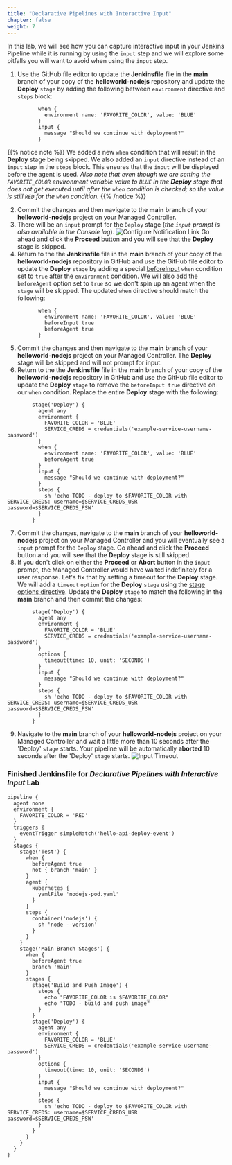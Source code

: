 ```yaml
---
title: "Declarative Pipelines with Interactive Input"
chapter: false
weight: 7
--- 
```


In this lab, we will see how you can capture interactive input in your Jenkins Pipeline while it is running by using the `input` step and we will explore some pitfalls you will want to avoid when using the `input` step.

1. Use the GitHub file editor to update the **Jenkinsfile** file in the **main** branch of your copy of the **helloworld-nodejs** repository and update the **Deploy** `stage` by adding the following between `environment` directive and `steps` block:

```
          when {
            environment name: 'FAVORITE_COLOR', value: 'BLUE'
          }
          input {
            message "Should we continue with deployment?"
          }
```

{{% notice note %}}
We added a new `when` condition that will result in the **Deploy** stage being skipped. We also added an `input` directive instead of an `input` step in the `steps` block. This ensures that the `input` will be displayed before the agent is used. *Also note that even though we are setting the `FAVORITE_COLOR` environment variable value to `BLUE` in the **Deploy** stage that does not get executed until after the `when` condition is checked; so the value is still `RED` for the `when` condition.* 
{{% /notice %}}

2. Commit the changes and then navigate to the **main** branch of your **helloworld-nodejs** project on your Managed Controller.
3. There will be an `input` prompt for the `Deploy` stage (*the `input` prompt is also available in the Console log*). ![Configure Notification Link](input-prompt.png?width=50pc) Go ahead and click the **Proceed** button and you will see that the **Deploy** stage is skipped. 
4. Return to the the **Jenkinsfile** file in the **main** branch of your copy of the **helloworld-nodejs** repository in GitHub and use the GitHub file editor to update the **Deploy** `stage` by adding a special [beforeInput](https://www.jenkins.io/doc/book/pipeline/syntax/#evaluating-when-before-the-input-directive) `when` condition set to `true` after the `environment` condition. We will also add the `beforeAgent` option set to `true` so we don't spin up an agent when the `stage` will be skipped. The updated `when` directive should match the following:
```
          when {
            environment name: 'FAVORITE_COLOR', value: 'BLUE'
            beforeInput true
            beforeAgent true
          }
```

5. Commit the changes and then navigate to the **main** branch of your **helloworld-nodejs** project on your Managed Controller. The **Deploy** stage will be skipped and will not prompt for input.
6. Return to the the **Jenkinsfile** file in the **main** branch of your copy of the **helloworld-nodejs** repository in GitHub and use the GitHub file editor to update the **Deploy** `stage` to remove the `beforeInput true` directive on our `when` condition. Replace the entire **Deploy** stage with the following:
```
        stage('Deploy') {
          agent any
          environment {
            FAVORITE_COLOR = 'BLUE'
            SERVICE_CREDS = credentials('example-service-username-password')
          }
          when {
            environment name: 'FAVORITE_COLOR', value: 'BLUE'
            beforeAgent true
          }
          input {
            message "Should we continue with deployment?"
          }
          steps {
            sh 'echo TODO - deploy to $FAVORITE_COLOR with SERVICE_CREDS: username=$SERVICE_CREDS_USR password=$SERVICE_CREDS_PSW'
          }
        }
```

7. Commit the changes, navigate to the **main** branch of your **helloworld-nodejs** project on your Managed Controller and you will eventually see a `input` prompt for the `Deploy` stage.  Go ahead and click the **Proceed** button and you will see that the **Deploy** stage is still skipped. 
8. If you don't click on either the **Proceed** or **Abort** button in the `input` prompt, the Managed Controller would have waited indefinitely for a user response. Let's fix that by setting a timeout for the **Deploy** stage. We will add a `timeout` `option` for the **Deploy** `stage` using the [stage options directive](https://jenkins.io/doc/book/pipeline/syntax/#stage-options). Update the **Deploy** `stage` to match the following in the **main** branch and then commit the changes:

```
        stage('Deploy') {
          agent any
          environment {
            FAVORITE_COLOR = 'BLUE'
            SERVICE_CREDS = credentials('example-service-username-password')
          }
          options {
            timeout(time: 10, unit: 'SECONDS') 
          }
          input {
            message "Should we continue with deployment?"
          }
          steps {
            sh 'echo TODO - deploy to $FAVORITE_COLOR with SERVICE_CREDS: username=$SERVICE_CREDS_USR password=$SERVICE_CREDS_PSW'
          }
        }
```

9. Navigate to the **main** branch of your **helloworld-nodejs** project on your Managed Controller and wait a little more than 10 seconds after the 'Deploy' `stage` starts. Your pipeline will be automatically **aborted** 10 seconds after the 'Deploy' `stage` starts. ![Input Timeout](input-timeout.png?width=50pc)

### Finished Jenkinsfile for *Declarative Pipelines with Interactive Input* Lab
```
pipeline {
  agent none
  environment {
    FAVORITE_COLOR = 'RED'
  }  
  triggers {
    eventTrigger simpleMatch('hello-api-deploy-event')
  }
  stages {
    stage('Test') {
      when {
        beforeAgent true
        not { branch 'main' }
      }
      agent {
        kubernetes {
          yamlFile 'nodejs-pod.yaml'
        }
      }
      steps {
        container('nodejs') { 
          sh 'node --version'
        }
      }
    }
    stage('Main Branch Stages') {
      when {
        beforeAgent true
        branch 'main'
      }
      stages {
        stage('Build and Push Image') {
          steps {
            echo "FAVORITE_COLOR is $FAVORITE_COLOR"  
            echo "TODO - build and push image"
          }
        }
        stage('Deploy') {
          agent any
          environment {
            FAVORITE_COLOR = 'BLUE'
            SERVICE_CREDS = credentials('example-service-username-password')
          }
          options {
            timeout(time: 10, unit: 'SECONDS') 
          }
          input {
            message "Should we continue with deployment?"
          }
          steps {
            sh 'echo TODO - deploy to $FAVORITE_COLOR with SERVICE_CREDS: username=$SERVICE_CREDS_USR password=$SERVICE_CREDS_PSW'
          }
        }
      }
    }
  }
}
```
